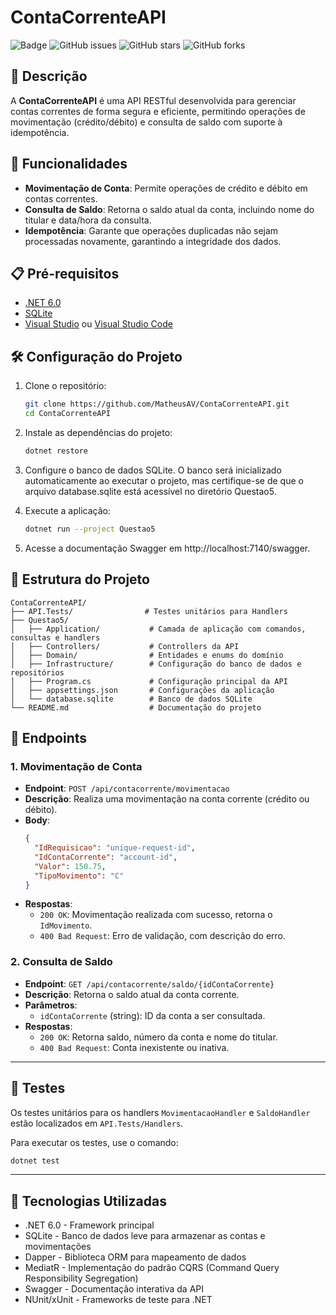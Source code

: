 # ContaCorrenteAPI

![Badge](https://img.shields.io/badge/Status-Em%20Desenvolvimento-blue)
![GitHub issues](https://img.shields.io/github/issues/MatheusAV/ContaCorrenteAPI)
![GitHub stars](https://img.shields.io/github/stars/MatheusAV/ContaCorrenteAPI)
![GitHub forks](https://img.shields.io/github/forks/MatheusAV/ContaCorrenteAPI)

## 📝 Descrição

A **ContaCorrenteAPI** é uma API RESTful desenvolvida para gerenciar contas correntes de forma segura e eficiente, permitindo operações de movimentação (crédito/débito) e consulta de saldo com suporte à idempotência.

## 🚀 Funcionalidades

- **Movimentação de Conta**: Permite operações de crédito e débito em contas correntes.
- **Consulta de Saldo**: Retorna o saldo atual da conta, incluindo nome do titular e data/hora da consulta.
- **Idempotência**: Garante que operações duplicadas não sejam processadas novamente, garantindo a integridade dos dados.

## 📋 Pré-requisitos

- [.NET 6.0](https://dotnet.microsoft.com/download/dotnet/6.0)
- [SQLite](https://www.sqlite.org/download.html)
- [Visual Studio](https://visualstudio.microsoft.com/) ou [Visual Studio Code](https://code.visualstudio.com/)

## 🛠️ Configuração do Projeto

1. Clone o repositório:

   ```bash
   git clone https://github.com/MatheusAV/ContaCorrenteAPI.git
   cd ContaCorrenteAPI

2. Instale as dependências do projeto:
    ```bash
   dotnet restore

4. Configure o banco de dados SQLite. O banco será inicializado automaticamente ao executar o projeto, mas certifique-se de que o arquivo database.sqlite está acessível no diretório Questao5.
5. Execute a aplicação:
    ```bash
   dotnet run --project Questao5

7. Acesse a documentação Swagger em http://localhost:7140/swagger.

## 📂 Estrutura do Projeto

```plaintext
ContaCorrenteAPI/
├── API.Tests/                # Testes unitários para Handlers
├── Questao5/
│   ├── Application/           # Camada de aplicação com comandos, consultas e handlers
│   ├── Controllers/           # Controllers da API
│   ├── Domain/                # Entidades e enums do domínio
│   ├── Infrastructure/        # Configuração do banco de dados e repositórios
│   ├── Program.cs             # Configuração principal da API
│   ├── appsettings.json       # Configurações da aplicação
│   └── database.sqlite        # Banco de dados SQLite
└── README.md                  # Documentação do projeto
```

## 🧩 Endpoints

### 1. Movimentação de Conta
- **Endpoint**: `POST /api/contacorrente/movimentacao`
- **Descrição**: Realiza uma movimentação na conta corrente (crédito ou débito).
- **Body**:
    ```json
    {
      "IdRequisicao": "unique-request-id",
      "IdContaCorrente": "account-id",
      "Valor": 150.75,
      "TipoMovimento": "C"
    }
    ```
- **Respostas**:
  - `200 OK`: Movimentação realizada com sucesso, retorna o `IdMovimento`.
  - `400 Bad Request`: Erro de validação, com descrição do erro.

### 2. Consulta de Saldo
- **Endpoint**: `GET /api/contacorrente/saldo/{idContaCorrente}`
- **Descrição**: Retorna o saldo atual da conta corrente.
- **Parâmetros**:
  - `idContaCorrente` (string): ID da conta a ser consultada.
- **Respostas**:
  - `200 OK`: Retorna saldo, número da conta e nome do titular.
  - `400 Bad Request`: Conta inexistente ou inativa.

---

## 🧪 Testes
Os testes unitários para os handlers `MovimentacaoHandler` e `SaldoHandler` estão localizados em `API.Tests/Handlers`.

Para executar os testes, use o comando:

```bash
dotnet test
```
---
## 📝 Tecnologias Utilizadas

- .NET 6.0 - Framework principal
- SQLite - Banco de dados leve para armazenar as contas e movimentações
- Dapper - Biblioteca ORM para mapeamento de dados
- MediatR - Implementação do padrão CQRS (Command Query Responsibility Segregation)
- Swagger - Documentação interativa da API
- NUnit/xUnit - Frameworks de teste para .NET
